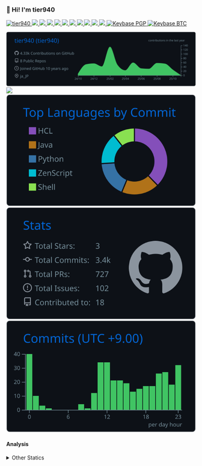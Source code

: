 ### 👋 Hi! I'm tier940

<p align="left"> 
  <a href="https://github.com/tier940/tier940/">
    <img src="https://komarev.com/ghpvc/?username=tier940" alt="tier940" />
  </a>
  <a href="http://twitter.com/tier940">
    <img height="20" src="https://img.shields.io/twitter/follow/tier940?label=Twitter&logo=twitter&style=flat" />
  </a>
  <a href="https://github.com/tier940">
    <img height="20" src="https://img.shields.io/github/followers/tier940?label=follow&logo=github&style=flat" />
  </a>
  <a href="https://www.reddit.com/user/tier940">
    <img height="20" src="https://img.shields.io/reddit/user-karma/combined/tier940?label=Reddit&logo=reddit&style=flat" />
  </a>
  <a href="https://stackoverflow.com/users/17317833/tier940">
    <img height="20" src="https://img.shields.io/stackexchange/stackoverflow/r/17317833?label=StackOverflow&logo=stack-overflow&style=flat" />
  </a>
  <a href="https://zenn.dev/tier940">
    <img height="20" src="https://zenn.badge.nikaera.com/s/tier940/likes" />
  </a>
  <a href="https://zenn.dev/tier940">
    <img height="20" src="https://zenn.badge.nikaera.com/s/tier940/followers" />
  </a>
  <a href="https://zenn.dev/tier940">
    <img height="20" src="https://zenn.badge.nikaera.com/s/tier940/articles" />
  </a>
  <a href="http://qiita.com/tier940">
    <img height="20" src="https://qiita-badge.apiapi.app/s/tier940/posts.svg" />
  </a>
  <a href="http://qiita.com/tier940">
    <img height="20" src="https://qiita-badge.apiapi.app/s/tier940/contributions.svg" />
  </a>
  <a href="https://github.com/tier940/tier940/">
    <img height="20" src="https://github.com/tier940/tier940/actions/workflows/main.yml/badge.svg" />
  </a>
  <a href="https://keybase.io/tier940">
    <img alt="Keybase PGP" src="https://img.shields.io/keybase/pgp/tier940">
  </a>
  <a href="https://keybase.io/tier940">
    <img alt="Keybase BTC" src="https://img.shields.io/keybase/btc/tier940">
  </a>
</p>

[![](https://raw.githubusercontent.com/tier940/tier940/main/profile-summary-card-output/github_dark/0-profile-details.svg)](https://github.com/vn7n24fzkq/github-profile-summary-cards)
[![](https://raw.githubusercontent.com/tier940/tier940/main/profile-summary-card-output/github_dark/1-repos-per-language.svg)](https://github.com/vn7n24fzkq/github-profile-summary-cards) [![](https://raw.githubusercontent.com/tier940/tier940/main/profile-summary-card-output/github_dark/2-most-commit-language.svg)](https://github.com/vn7n24fzkq/github-profile-summary-cards)
[![](https://raw.githubusercontent.com/tier940/tier940/main/profile-summary-card-output/github_dark/3-stats.svg)](https://github.com/vn7n24fzkq/github-profile-summary-cards) [![](https://raw.githubusercontent.com/tier940/tier940/main/profile-summary-card-output/github_dark/4-productive-time.svg)](https://github.com/vn7n24fzkq/github-profile-summary-cards)


#### Analysis
<!-- <img height="150" src="https://github.com/tier940/tier940/blob/master/images/stat.svg" alt="Alternative Text"/> -->

<details>
  <summary>Other Statics</summary>
  <!--START_SECTION:waka-->
![Code Time](http://img.shields.io/badge/Code%20Time-5%2C329%20hrs%2053%20mins-blue)

**🐱 My GitHub Data** 

> 📦 46.6 kB Used in GitHub's Storage 
 > 
> 💼 Opted to Hire
 > 
> 📜 13 Public Repositories 
 > 
> 🔑 6 Private Repositories 
 > 
**I'm an Early 🐤** 

```text
🌞 Morning                2469 commits        ████░░░░░░░░░░░░░░░░░░░░░   16.38 % 
🌆 Daytime                5500 commits        █████████░░░░░░░░░░░░░░░░   36.48 % 
🌃 Evening                5549 commits        █████████░░░░░░░░░░░░░░░░   36.80 % 
🌙 Night                  1559 commits        ███░░░░░░░░░░░░░░░░░░░░░░   10.34 % 
```
📅 **I'm Most Productive on Saturday** 

```text
Monday                   1598 commits        ███░░░░░░░░░░░░░░░░░░░░░░   10.60 % 
Tuesday                  2386 commits        ████░░░░░░░░░░░░░░░░░░░░░   15.83 % 
Wednesday                1825 commits        ███░░░░░░░░░░░░░░░░░░░░░░   12.10 % 
Thursday                 1552 commits        ███░░░░░░░░░░░░░░░░░░░░░░   10.29 % 
Friday                   2169 commits        ████░░░░░░░░░░░░░░░░░░░░░   14.39 % 
Saturday                 2880 commits        █████░░░░░░░░░░░░░░░░░░░░   19.10 % 
Sunday                   2667 commits        ████░░░░░░░░░░░░░░░░░░░░░   17.69 % 
```


📊 **This Week I Spent My Time On** 

```text
🕑︎ Time Zone: Asia/Tokyo

💬 Programming Languages: 
Other                    23 hrs 54 mins      ███████████████████░░░░░░   77.12 % 
Terraform                4 hrs 30 mins       ████░░░░░░░░░░░░░░░░░░░░░   14.52 % 
HCL                      1 hr 9 mins         █░░░░░░░░░░░░░░░░░░░░░░░░   03.76 % 
Markdown                 28 mins             ░░░░░░░░░░░░░░░░░░░░░░░░░   01.53 % 
Java                     22 mins             ░░░░░░░░░░░░░░░░░░░░░░░░░   01.23 % 

🔥 Editors: 
Chrome                   24 hrs 9 mins       ███████████████████░░░░░░   77.92 % 
VS Code                  5 hrs 11 mins       ████░░░░░░░░░░░░░░░░░░░░░   16.76 % 
Edge                     1 hr 38 mins        █░░░░░░░░░░░░░░░░░░░░░░░░   05.32 % 

💻 Operating System: 
Windows                  25 hrs 48 mins      █████████████████████░░░░   83.25 % 
Linux                    5 hrs 11 mins       ████░░░░░░░░░░░░░░░░░░░░░   16.75 % 
```

**I Mostly Code in Java** 

```text
Java                     13 repos            ████████████░░░░░░░░░░░░░   46.43 % 
HCL                      3 repos             ███░░░░░░░░░░░░░░░░░░░░░░   10.71 % 
ZenScript                3 repos             ███░░░░░░░░░░░░░░░░░░░░░░   10.71 % 
Shell                    2 repos             ██░░░░░░░░░░░░░░░░░░░░░░░   07.14 % 
Python                   2 repos             ██░░░░░░░░░░░░░░░░░░░░░░░   07.14 % 
```



**Timeline**

![Lines of Code chart](https://raw.githubusercontent.com/tier940/tier940/main/assets/bar_graph.png)


 Last Updated on 05/03/2025 00:36:44 UTC
<!--END_SECTION:waka-->
</details>
